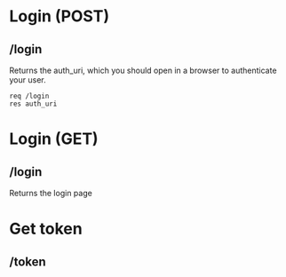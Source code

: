 # Login (POST)
## /login
Returns the auth_uri, which you should open in a browser to authenticate your user.

```
req /login
res auth_uri
```

# Login (GET)
## /login
Returns the login page

# Get token
## /token